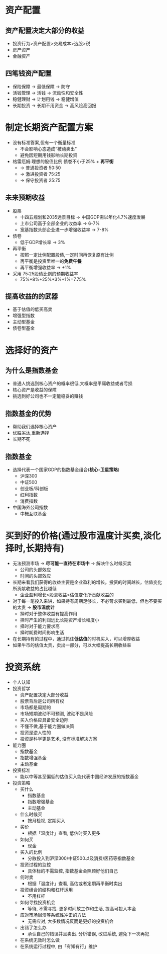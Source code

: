 # 资产配置
## 资产配置决定大部分的收益
+ 投资行为>资产配置>交易成本>选股>税
+ 房产资产
+ 金融资产

## 四笔钱资产配置
+ 保险保障 -> 最低保障 -> 防守
+ 活钱管理 -> 活钱 -> 流动性和安全性
+ 稳健理财 -> 计划用钱 -> 稳健增值 
+ 长期投资 -> 长期不用资金 -> 高风险高回报 


# 制定长期资产配置方案
+ 没有标准答案,但有一个衡量标准
  + 不会影响心态造成“被动卖出”
  + 避免因短期用钱影响长期投资
+ 格雷厄姆:理想的股债比例 债卷不小于25% + **再平衡** 
  + -> 普通投资者 50:50
  + -> 激进投资者 75:25
  + -> 保守投资者 25:75

## 未来预期收益
+ 股票
  + 十四五规划和2035远景目标 -> 中国GDP需以年化4.7%速度发展
  + 上市公司高于全部企业的收益率 -> 6-7%
  + 宽基指数头部企业进一步增强收益率 -> 7-8%
+ 债卷
  + 低于GDP增长率 -> 3%
+ 再平衡 
  + 按照一定比例配置股债,一定时间再恢复原有比例
  + 再平衡是投资里唯一的**免费午餐**  
  + 再平衡增强收益率 -> +1%
+ 采用 75:25股债比例的预期收益率
  + 75%\*8%+25%\*3%+1%=7.75%

## 提高收益的的武器
+ 基于估值的低买高卖
+ 增强型指数
+ 主动型基金
+ 债卷型基金


# 选择好的资产


## 为什么是指数基金
+ 普通人挑选到核心资产的概率很低,大概率是平庸收益或者亏损
+ 核心资产是收益的保障
+ 挑选到好公司也不一定能稳妥的赚钱

## 指数基金的优势
+ 帮助我们选择核心资产
+ 优胜劣汰,重新选择
+ 长期不死

## 指数基金 
+ 选择代表一个国家GDP的指数基金组合(**核心-卫星策略**)
  + 沪深300
  + 中证500
  + 创业板/科创板
  + 红利指数
  + 消费指数
+ 中国海外公司指数
  + 中概互联基金



# 买到好的价格(通过股市温度计买卖,淡化择时,长期持有)

+ 无法预测市场 -> **尽可能一直待在市场中** -> 解决什么时候买卖
  + 公司的头部效应
  + 时间的头部效应
+ 长期来看我们获得的收益主要是企业盈利的增长。投资的时间越长，估值变化所贡献收益的占比越低
  + 企业盈利增长>股息收益>估值变化所贡献收益的
+ 对于每一笔投入来讲，如果持有周期足够长，不必苛求买到最低，但也不要买的太贵 -> **股市温度计**
  + 择时对于整体收益有提高作用
  + 择时产生的利润远比长期资产增长幅度小
  + 择时对于能力要求高
  + 择时耗费时间影响生活
+ 在长期持有的过程中，通过抓住**低估值**的时机买入，可以增厚收益
+ 如果牛市的估值太贵，卖出一部分，可以大幅提高长期收益率


# 投资系统
+ 个人认知
+ 投资哲学
  + 资产配置决定大部分收益
  + 股票背后是公司所有权
  + 市场都是周期的
  + 市场短期波动不可预测, 波动不是风险
  + 买入价格应具备安全边际
  + 不懂不做,基于能力圈做决策
  + 投资是逆人性的
  + 投资是科学更是艺术, 没有标准解决方案
+ 能力圈
  + 指数基金
  + 指数增强基金
  + 主动基金
+ 投资标准 
  + 能以中等甚至偏低的估值买入能代表中国经济发展的指数基金
+ 投资策略
  + 买什么
    + 指数基金
    + 指数增强基金
    + 主动基金
  + 什么时候买
    + 按月检视, 定期买入
  + 买价
    + 根据「温度计」查看, 低估时买入更多
  + 如何买
    + 现金
  + 买入的比例
    + 分散投入到沪深300/中证500以及消费/医药等指数基金
  + 投资过程的监控
    + 具体标的不需监控, 指数基金会照顾好他们自己
  + 何时卖
    + 根据「温度计」查看, 高估或者定期再平衡时卖出
  + 投资组合的结构和杠杆运用
    + 不用杠杆
  + 如何寻找投资机会
    + 等待, 不需寻找. 更多时间放工作和生活, 提高可投入本金
  + 应对市场崩溃等系统性冲击的方法
    + 无需应对, 大多数情况反而是更好的投资机会
  + 出错了怎么办
    + 承认自己的错误并且卖出. 分析错误, 改进系统, 避免下一次再犯
  + 在系统无效时怎么做
   + 在系统运行过程中, 由「有知有行」维护
  

